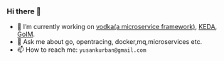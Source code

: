 ### Hi there 👋

<!--
**yusank/yusank** is a ✨ _special_ ✨ repository because its `README.md` (this file) appears on your GitHub profile.

Here are some ideas to get you started:
-->

- 🔭 I’m currently working on [vodka(a microservice framework)](https://github.com/silverswords/vodka), [KEDA](https://github.com/kedacore/keda), [GoIM](https://github.com/go-goim).
- 💬 Ask me about go, opentracing, docker,mq,microservices etc.
- 📫 How to reach me: `yusankurban@gmail.com`
